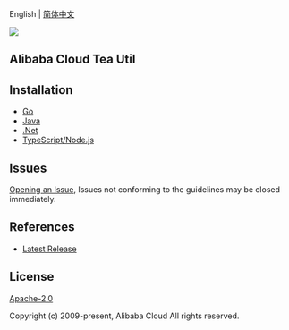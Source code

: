 English | [简体中文](README-CN.md)

![](https://aliyunsdk-pages.alicdn.com/icons/AlibabaCloud.svg)

## Alibaba Cloud Tea Util

## Installation

- [Go](./golang/README.md)
- [Java](./java/README.md)
- [.Net](./csharp/README.md)
- [TypeScript/Node.js](./ts/README.md)

## Issues
[Opening an Issue](https://github.com/aliyun/tea-util/issues/new), Issues not conforming to the guidelines may be closed immediately.

## References
* [Latest Release](https://github.com/aliyun/tea-util)

## License
[Apache-2.0](http://www.apache.org/licenses/LICENSE-2.0)

Copyright (c) 2009-present, Alibaba Cloud All rights reserved.